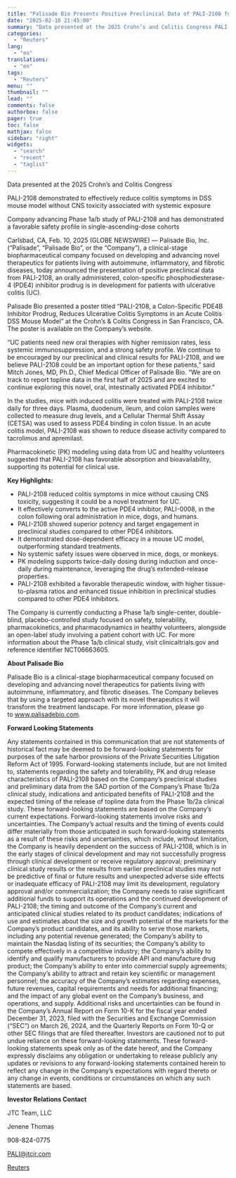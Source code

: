 ```yaml
---
title: "Palisade Bio Presents Positive Preclinical Data of PALI-2108 for the Treatment of Ulcerative Colitis"
date: "2025-02-10 21:45:00"
summary: "Data presented at the 2025 Crohn’s and Colitis Congress PALI-2108 demonstrated to effectively reduce colitis symptoms in DSS mouse model without CNS toxicity associated with systemic exposure Company advancing Phase 1a/b study of PALI-2108 and has demonstrated a favorable safety profile in single-ascending-dose cohortsCarlsbad, CA, Feb. 10, 2025 (GLOBE NEWSWIRE)..."
categories:
  - "Reuters"
lang:
  - "en"
translations:
  - "en"
tags:
  - "Reuters"
menu: ""
thumbnail: ""
lead: ""
comments: false
authorbox: false
pager: true
toc: false
mathjax: false
sidebar: "right"
widgets:
  - "search"
  - "recent"
  - "taglist"
---
```


Data presented at the 2025 Crohn’s and Colitis Congress

PALI-2108 demonstrated to effectively reduce colitis symptoms in DSS mouse model without CNS toxicity associated with systemic exposure

Company advancing Phase 1a/b study of PALI-2108 and has demonstrated a favorable safety profile in single-ascending-dose cohorts

Carlsbad, CA, Feb. 10, 2025 (GLOBE NEWSWIRE) — Palisade Bio, Inc.  (“Palisade”, “Palisade Bio”, or the “Company”), a clinical-stage biopharmaceutical company focused on developing and advancing novel therapeutics for patients living with autoimmune, inflammatory, and fibrotic diseases, today announced the presentation of positive preclinical data from PALI-2108, an orally administered, colon-specific phosphodiesterase-4 (PDE4) inhibitor prodrug is in development for patients with ulcerative colitis (UC).

Palisade Bio presented a poster titled “PALI-2108, a Colon-Specific PDE4B Inhibitor Prodrug, Reduces Ulcerative Colitis Symptoms in an Acute Colitis DSS Mouse Model” at the Crohn’s & Colitis Congress in San Francisco, CA. The poster is available on the Company’s website.

“UC patients need new oral therapies with higher remission rates, less systemic immunosuppression, and a strong safety profile. We continue to be encouraged by our preclinical and clinical results for PALI-2108, and we believe PALI-2108 could be an important option for these patients,” said Mitch Jones, MD, Ph.D., Chief Medical Officer of Palisade Bio. “We are on track to report topline data in the first half of 2025 and are excited to continue exploring this novel, oral, intestinally activated PDE4 inhibitor.”

In the studies, mice with induced colitis were treated with PALI-2108 twice daily for three days. Plasma, duodenum, ileum, and colon samples were collected to measure drug levels, and a Cellular Thermal Shift Assay (CETSA) was used to assess PDE4 binding in colon tissue. In an acute colitis model, PALI-2108 was shown to reduce disease activity compared to tacrolimus and apremilast.

Pharmacokinetic (PK) modeling using data from UC and healthy volunteers suggested that PALI-2108 has favorable absorption and bioavailability, supporting its potential for clinical use.

**Key Highlights:**

* PALI-2108 reduced colitis symptoms in mice without causing CNS toxicity, suggesting it could be a novel treatment for UC.
* It effectively converts to the active PDE4 inhibitor, PALI-0008, in the colon following oral administration in mice, dogs, and humans.
* PALI-2108 showed superior potency and target engagement in preclinical studies compared to other PDE4 inhibitors.
* It demonstrated dose-dependent efficacy in a mouse UC model, outperforming standard treatments.
* No systemic safety issues were observed in mice, dogs, or monkeys.
* PK modeling supports twice-daily dosing during induction and once-daily during maintenance, leveraging the drug’s extended-release properties.
* PALI-2108 exhibited a favorable therapeutic window, with higher tissue-to-plasma ratios and enhanced tissue inhibition in preclinical studies compared to other PDE4 inhibitors.

The Company is currently conducting a Phase 1a/b single-center, double-blind, placebo-controlled study focused on safety, tolerability, pharmacokinetics, and pharmacodynamics in healthy volunteers, alongside an open-label study involving a patient cohort with UC. For more information about the Phase 1a/b clinical study, visit clinicaltrials.gov and reference identifier NCT06663605.

**About Palisade Bio**

Palisade Bio is a clinical-stage biopharmaceutical company focused on developing and advancing novel therapeutics for patients living with autoimmune, inflammatory, and fibrotic diseases. The Company believes that by using a targeted approach with its novel therapeutics it will transform the treatment landscape. For more information, please go to www.palisadebio.com.

**Forward Looking Statements**

Any statements contained in this communication that are not statements of historical fact may be deemed to be forward-looking statements for purposes of the safe harbor provisions of the Private Securities Litigation Reform Act of 1995. Forward-looking statements include, but are not limited to, statements regarding the safety and tolerability, PK and drug release characteristics of PALI-2108 based on the Company’s preclinical studies and preliminary data from the SAD portion of the Company’s Phase 1b/2a clinical study, indications and anticipated benefits of PALI-2108 and the expected timing of the release of topline data from the Phase 1b/2a clinical study. These forward-looking statements are based on the Company’s current expectations. Forward-looking statements involve risks and uncertainties. The Company’s actual results and the timing of events could differ materially from those anticipated in such forward-looking statements as a result of these risks and uncertainties, which include, without limitation, the Company is heavily dependent on the success of PALI-2108, which is in the early stages of clinical development and may not successfully progress through clinical development or receive regulatory approval; preliminary clinical study results or the results from earlier preclinical studies may not be predictive of final or future results and unexpected adverse side effects or inadequate efficacy of PALI-2108 may limit its development, regulatory approval and/or commercialization; the Company needs to raise significant additional funds to support its operations and the continued development of PALI-2108; the timing and outcome of the Company’s current and anticipated clinical studies related to its product candidates; indications of use and estimates about the size and growth potential of the markets for the Company’s product candidates, and its ability to serve those markets, including any potential revenue generated; the Company’s ability to maintain the Nasdaq listing of its securities; the Company’s ability to compete effectively in a competitive industry; the Company’s ability to identify and qualify manufacturers to provide API and manufacture drug product; the Company’s ability to enter into commercial supply agreements; the Company’s ability to attract and retain key scientific or management personnel; the accuracy of the Company’s estimates regarding expenses, future revenues, capital requirements and needs for additional financing; and the impact of any global event on the Company’s business, and operations, and supply. Additional risks and uncertainties can be found in the Company’s Annual Report on Form 10-K for the fiscal year ended December 31, 2023, filed with the Securities and Exchange Commission (“SEC”) on March 26, 2024, and the Quarterly Reports on Form 10-Q or other SEC filings that are filed thereafter. Investors are cautioned not to put undue reliance on these forward-looking statements. These forward-looking statements speak only as of the date hereof, and the Company expressly disclaims any obligation or undertaking to release publicly any updates or revisions to any forward-looking statements contained herein to reflect any change in the Company’s expectations with regard thereto or any change in events, conditions or circumstances on which any such statements are based.

**Investor Relations Contact**

JTC Team, LLC

Jenene Thomas

908-824-0775

PALI@jtcir.com

[Reuters](https://www.tradingview.com/news/reuters.com,2025-02-10:newsml_GNXcgB24s:0-palisade-bio-presents-positive-preclinical-data-of-pali-2108-for-the-treatment-of-ulcerative-colitis/)
